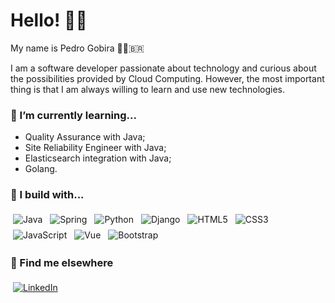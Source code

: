# Hello! 👋🏻

My name is Pedro Gobira 👨🏻‍🇧🇷

I am a software developer passionate about technology and curious about the possibilities provided by Cloud Computing. However, the most important thing is that I am always willing to learn and use new technologies.

### 🌱 I’m currently learning...
- Quality Assurance with Java;
- Site Reliability Engineer with Java;
- Elasticsearch integration with Java;
- Golang.

### 🚧 I build with...
<p align="left">
<img alt="Java" src="https://img.shields.io/badge/java-%23ED8B00.svg?style=for-the-badge&logo=java&logoColor=white" style="vertical-align:top; margin:4px"/>

<img alt="Spring" src="https://img.shields.io/badge/spring-%236DB33F.svg?style=for-the-badge&logo=spring&logoColor=white" style="vertical-align:top; margin:4px"/>

<img alt="Python" src="https://img.shields.io/badge/python-%2314354C.svg?style=for-the-badge&logo=python&logoColor=white" style="vertical-align:top; margin:4px"/>
  
<img alt="Django" src="https://img.shields.io/badge/Django-092E20?style=for-the-badge&logo=django&logoColor=white" style="vertical-align:top; margin:4px"/>

<img alt="HTML5" src="https://img.shields.io/badge/html5-%23E34F26.svg?style=for-the-badge&logo=html5&logoColor=white" style="vertical-align:top; margin:4px"/>

<img alt="CSS3" src="https://img.shields.io/badge/css3-%231572B6.svg?style=for-the-badge&logo=css3&logoColor=white" style="vertical-align:top; margin:4px"/>

<img alt="JavaScript" src="https://img.shields.io/badge/javascript-%23323330.svg?style=for-the-badge&logo=javascript&logoColor=%23F7DF1E" style="vertical-align:top; margin:4px"/>
  
<img alt="Vue" src="https://img.shields.io/badge/vuejs-%2335495e.svg?style=for-the-badge&logo=vuedotjs&logoColor=%234FC08D" style="vertical-align:top; margin:4px"/>  
<img alt="Bootstrap" src="https://img.shields.io/badge/Bootstrap-563D7C?style=for-the-badge&logo=bootstrap&logoColor=white" style="vertical-align:top; margin:4px"/>
</p>

### 📢 Find me elsewhere

<p align="left">
<a href="https://www.linkedin.com/in/pedro-gobira/">
<img alt="LinkedIn" src="https://img.shields.io/badge/linkedin-%230077B5.svg?style=for-the-badge&logo=linkedin&logoColor=white" style="vertical-align:top; margin:4px"/>
</a>
</p>
